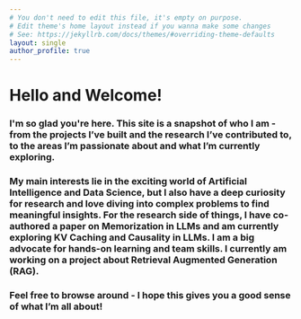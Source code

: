 ```yaml
---
# You don't need to edit this file, it's empty on purpose.
# Edit theme's home layout instead if you wanna make some changes
# See: https://jekyllrb.com/docs/themes/#overriding-theme-defaults
layout: single
author_profile: true
---
```

# Hello and Welcome!

### I'm so glad you're here. This site is a snapshot of who I am - from the projects I’ve built and the research I’ve contributed to, to the areas I’m passionate about and what I’m currently exploring.

### My main interests lie in the exciting world of Artificial Intelligence and Data Science, but I also have a deep curiosity for research and love diving into complex problems to find meaningful insights. For the research side of things, I have co-authored a paper on **Memorization in LLMs** and am currently exploring **KV Caching and Causality in LLMs**. I am a big advocate for hands-on learning and team skills. I currently am working on a project about **Retrieval Augmented Generation (RAG)**.

### Feel free to browse around - I hope this gives you a good sense of what I’m all about!
